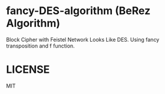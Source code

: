 # fancy-DES-algorithm (BeRez Algorithm)

Block Cipher with Feistel Network Looks Like DES. Using fancy transposition and f function.

# LICENSE

MIT
